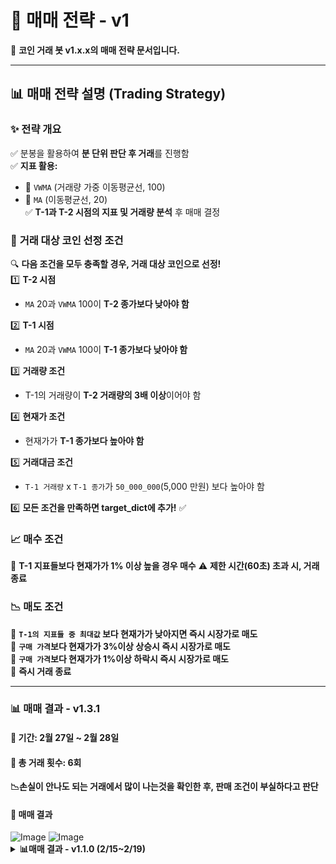 # 🚀 매매 전략 - v1
📌 **코인 거래 봇 v1.x.x의 매매 전략 문서입니다.**

---

## 📊 **매매 전략 설명 (Trading Strategy)**
### ✨ **전략 개요**
✅ 분봉을 활용하여 **분 단위 판단 후 거래**를 진행함  
✅ **지표 활용:**  
   - 📌 `VWMA` (거래량 가중 이동평균선, 100)  
   - 📌 `MA` (이동평균선, 20)  
✅ **T-1과 T-2 시점의 지표 및 거래량 분석** 후 매매 결정

### 🎯 **거래 대상 코인 선정 조건**
🔍 **다음 조건을 모두 충족할 경우, 거래 대상 코인으로 선정!**  
1️⃣ **T-2 시점**  
   - `MA` 20과 `VWMA` 100이 **T-2 종가보다 낮아야 함**

2️⃣ **T-1 시점**  
   - `MA` 20과 `VWMA` 100이 **T-1 종가보다 낮아야 함**  

3️⃣ **거래량 조건**  
   - T-1의 거래량이 **T-2 거래량의 3배 이상**이어야 함


4️⃣ **현재가 조건**  
   - 현재가가 **T-1 종가보다 높아야 함**


5️⃣ **거래대금 조건**
   - `T-1 거래량` x `T-1 종가`가 `50_000_000`(5,000 만원) 보다 높아야 함

6️⃣ **모든 조건을 만족하면 target_dict에 추가!** ✅  

### 📈 **매수 조건**
🚀 **T-1 지표들보다 현재가가 1% 이상 높을 경우 매수**
⚠️ **제한 시간(60초) 초과 시, 거래 종료**

### 📉 **매도 조건**
🔻 **`T-1의 지표들 중 최대값` 보다 현재가가 낮아지면 즉시 시장가로 매도**<br>
🔻 **`구매 가격`보다 현재가가 3%이상 상승시 즉시 시장가로 매도**<br>
🔻 **`구매 가격`보다 현재가가 1%이상 하락시 즉시 시장가로 매도**<br>
🔻 **즉시 거래 종료**

---
### 📊 **매매 결과 - v1.3.1**
#### 📅 기간: 2월 27일 ~ 2월 28일
#### 📌 총 거래 횟수: 6회
**📉손실이 안나도 되는 거래에서 많이 나는것을 확인한 후, 판매 조건이 부실하다고 판단**

#### 📸 매매 결과

<img alt="Image" src="https://github.com/user-attachments/assets/fbb3a934-14f2-4187-aba4-66be58f59ac0" />

<img alt="Image" src=" https://github.com/user-attachments/assets/905a54a1-e4ec-4fe3-8694-cedbbc8b439c"/>



<details>
  <summary><b>📊매매 결과 - v1.1.0 (2/15~2/19)</b></summary>
  <p><strong>📅 기간:</strong> 2월 15일 ~ 2월 19일</p>
  <p><strong>📌 총 거래 횟수:</strong> 300회</p>
  <h3>📉 손실과 이익 퍼센테이지는 비슷했으나, 손실 횟수가 이익 횟수보다 많았음</h3>
  <p>📌 전략 수정 혹은 추가 조건 보완이 필요하다고 판단됨</p>
  <h3>📸 매매 결과 그래프</h3><br>
  <img alt="Image" src="https://github.com/user-attachments/assets/2ad5ceb9-4dd9-4395-9d3b-94c9ffa423f9" />
  <img alt="Image" src="https://github.com/user-attachments/assets/6461ff72-c750-45af-8276-69262a84743f" />
  <img alt="Image" src="https://github.com/user-attachments/assets/6b951d87-bc24-4f43-bec2-fd22c647f2f9" />
</details>

